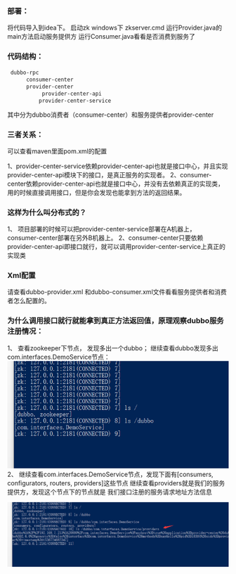 ### 部署：
   将代码导入到idea下。
   启动zk  windows下 zkserver.cmd
   运行Provider.java的main方法启动服务提供方
   运行Consumer.java看看是否消费到服务了

### 代码结构：
```
 dubbo-rpc
      consumer-center
      provider-center
           provider-center-api
          provider-center-service
```

其中分为dubbo消费者（consumer-center）和服务提供者provider-center


### 三者关系：
可以查看maven里面pom.xml的配置

1、provider-center-service依赖provider-center-api也就是接口中心，并且实现provider-center-api模块下的接口，是真正服务的实现者。
2、consumer-center依赖provider-center-api也就是接口中心，并没有去依赖真正的实现类，用的时候直接调用接口，但是你会发现也能拿到方法的返回结果。

### 这样为什么叫分布式的？

  1、  项目部署的时候可以把provider-center-service部署在A机器上，
consumer-center部署在另外B机器上。
2、consumer-center只要依赖provider-center-api即接口就行，就可以调用provider-center-service上真正的实现类



### Xml配置

请查看dubbo-provider.xml 和dubbo-consumer.xml文件看看服务提供者和消费者怎么配置的。





### 为什么调用接口就行就能拿到真正方法返回值，原理观察dubbo服务注册情况：
1、	查看zookeeper下节点，
发现多出一个dubbo；
继续查看dubbo发现多出com.interfaces.DemoService节点：
![zk-pic](/docs/image/zk1.png)
2、	继续查看com.interfaces.DemoService节点，发现下面有[consumers, configurators, routers, providers]这些节点
继续查看providers就是我们的服务提供方，发现这个节点下的节点就是
我们接口注册的服务请求地址方法信息

![zk-pic1](/docs/image/zk2.png)

